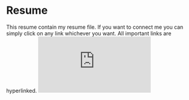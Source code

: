 # Resume
This resume contain my resume file. If you want to connect me you can simply click on any link whichever you want. All important links are hyperlinked.
![](https://github.com/Mozakir178/Resume/blob/main/Mohammad_Zakir_Resume.pdf)
